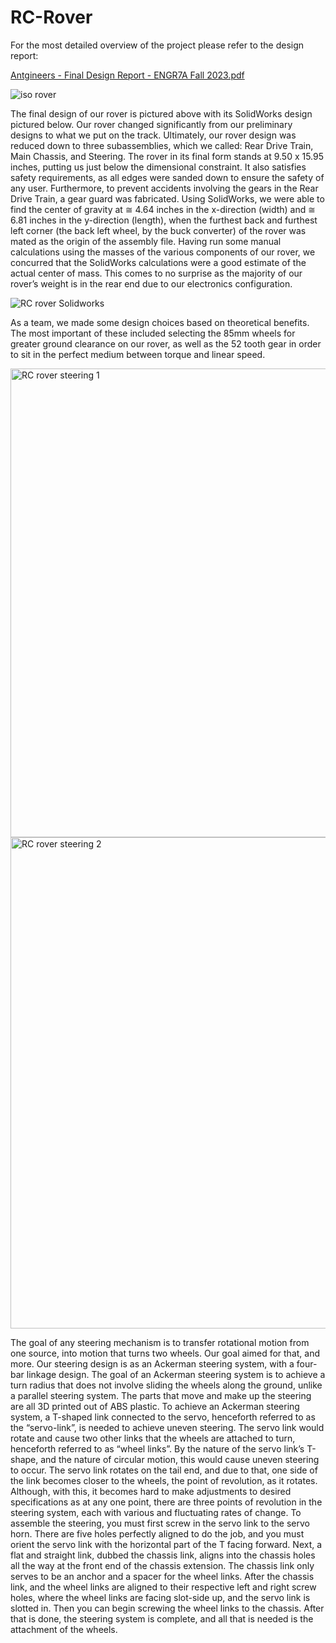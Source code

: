 # RC-Rover

For the most detailed overview of the project please refer to the design report:

[Antgineers - Final Design Report - ENGR7A Fall 2023.pdf](https://github.com/ArasVakilimafakheri/RC-Rover/files/15211282/Antgineers.-.Final.Design.Report.-.ENGR7A.Fall.2023.pdf)

![iso rover](https://github.com/ArasVakilimafakheri/RC-Rover/assets/168691560/c0696952-09d4-4faa-acbe-a029e91a3969)

The final design of our rover is pictured above with its SolidWorks design pictured below. Our rover changed significantly from our preliminary designs to what we put on the track. Ultimately, our rover design was reduced down to three subassemblies, which we called: Rear Drive Train, Main Chassis, and Steering.  The rover in its final form stands at 9.50 x 15.95 inches, putting us just below the dimensional constraint. It also satisfies safety requirements, as all edges were sanded down to ensure the safety of any user. Furthermore, to prevent accidents involving the gears in the Rear Drive Train, a gear guard was fabricated. Using SolidWorks, we were able to find the center of gravity at ≅ 4.64 inches in the x-direction (width) and ≅ 6.81 inches in the y-direction (length), when the furthest back and furthest left corner (the back left wheel, by the buck converter) of the rover was mated as the origin of the assembly file. Having run some manual calculations using the masses of the various components of our rover, we concurred that the SolidWorks calculations were a good estimate of the actual center of mass. This comes to no surprise as the majority of our rover’s weight is in the rear end due to our electronics configuration.

![RC rover Solidworks](https://github.com/ArasVakilimafakheri/RC-Rover/assets/168691560/fd9f9254-9428-44a4-9aed-aa4090c7dc9b)

As a team, we made some design choices based on theoretical benefits. The most important of these included selecting the 85mm wheels for greater ground clearance on our rover, as well as the 52 tooth gear in order to sit in the perfect medium between torque and linear speed. 

<img width="750" alt="RC rover steering 1" src="https://github.com/ArasVakilimafakheri/RC-Rover/assets/168691560/275432a7-2760-40ff-a29c-968e28567496">
<img width="786" alt="RC rover steering 2" src="https://github.com/ArasVakilimafakheri/RC-Rover/assets/168691560/4d7c2109-7a0c-4529-8da8-c5515ae95316">

The goal of any steering mechanism is to transfer rotational motion from one source, into motion that turns two wheels. Our goal aimed for that, and more. Our steering design is as an Ackerman steering system, with a four-bar linkage design. The goal of an Ackerman steering system is to achieve a turn radius that does not involve sliding the wheels along the ground, unlike a parallel steering system. The parts that move and make up the steering are all 3D printed out of ABS plastic. To achieve an Ackerman steering system, a T-shaped link connected to the servo, henceforth referred to as the “servo-link”, is needed to achieve uneven steering. The servo link would rotate and cause two other links that the wheels are attached to turn, henceforth referred to as “wheel links”. By the nature of the servo link’s T-shape, and the nature of circular motion, this would cause uneven steering to occur. The servo link rotates on the tail end, and due to that, one side of the link becomes closer to the wheels, the point of revolution, as it rotates. Although, with this, it becomes hard to make adjustments to desired specifications as at any one point, there are three points of revolution in the steering system, each with various and fluctuating rates of change. To assemble the steering, you must first screw in the servo link to the servo horn. There are five holes perfectly aligned to do the job, and you must orient the servo link with the horizontal part of the T facing forward. Next, a flat and straight link, dubbed the chassis link, aligns into the chassis holes all the way at the front end of the chassis extension. The chassis link only serves to be an anchor and a spacer for the wheel links. After the chassis link, and the wheel links are aligned to their respective left and right screw holes, where the wheel links are facing slot-side up, and the servo link is slotted in. Then you can begin screwing the wheel links to the chassis. After that is done, the steering system is complete, and all that is needed is the attachment of the wheels. 
